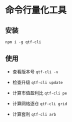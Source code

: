 # 命令行量化工具

## 安装

`npm i -g qtf-cli`

## 使用

- 查看版本号 `qtf-cli -v`

- 检查升级 `qtf-cli update`
- 计算市值盈利比 `qtf-cli pe`
- 计算网格逐仓 `qtf-cli grid`
- 计算套利 `qtf-cli arb`
